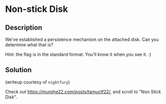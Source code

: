 # Non-stick Disk

## Description

We've established a persistence mechanism on the attached disk. Can you determine what that is?

Hint: the flag is in the standard format. You'll know it when you see it. :)

## Solution

(writeup courtesy of `nightfury`)

Check out https://murphe22.com/posts/tamuctf22/, and scroll to "Non Stick Disk".
